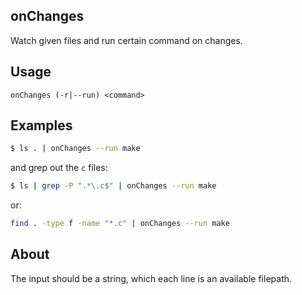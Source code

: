 onChanges
---------

Watch given files and run certain command on changes.

Usage
-----

    onChanges (-r|--run) <command>

Examples
---------

```bash
$ ls . | onChanges --run make
```

and grep out the `c` files:

```bash
$ ls | grep -P ".*\.c$" | onChanges --run make
```

or:

```bash
find . -type f -name "*.c" | onChanges --run make
```

About
-----

The input should be a string, which each line is an available filepath.
